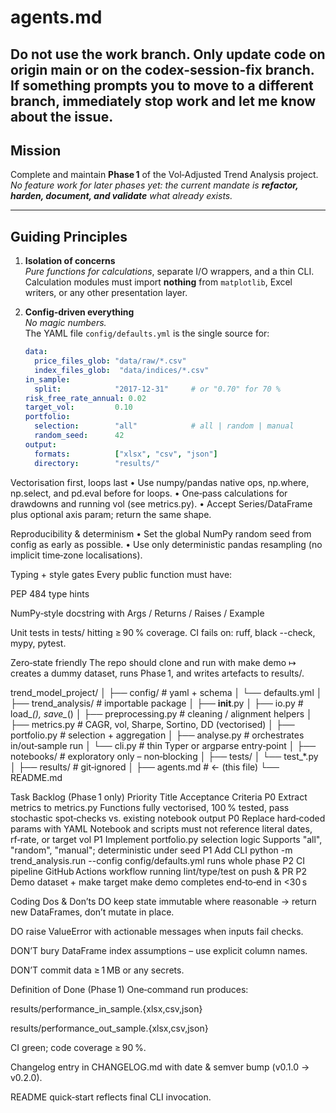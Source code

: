 # agents.md
## Do not use the work branch. Only update code on origin main or on the codex-session-fix branch. If something prompts you to move to a different branch, immediately stop work and let me know about the issue.

## Mission
Complete and maintain **Phase 1** of the Vol‑Adjusted Trend Analysis project.  
_No feature work for later phases yet: the current mandate is **refactor, harden, document, and validate** what already exists._

---

## Guiding Principles
1. **Isolation of concerns**  
   *Pure functions for calculations*, separate I/O wrappers, and a thin CLI.  
   Calculation modules must import **nothing** from `matplotlib`, Excel writers, or any other presentation layer.

2. **Config‑driven everything**  
   *No magic numbers.*  
   The YAML file `config/defaults.yml` is the single source for:  
   ```yaml
   data:
     price_files_glob: "data/raw/*.csv"
     index_files_glob:  "data/indices/*.csv"
   in_sample:
     split:            "2017-12-31"     # or "0.70" for 70 %
   risk_free_rate_annual: 0.02
   target_vol:         0.10
   portfolio:
     selection:        "all"            # all | random | manual
     random_seed:      42
   output:
     formats:          ["xlsx", "csv", "json"]
     directory:        "results/"

Vectorisation first, loops last
• Use numpy/pandas native ops, np.where, np.select, and pd.eval before for loops.
• One‑pass calculations for drawdowns and running vol (see metrics.py).
• Accept Series/DataFrame plus optional axis param; return the same shape.

Reproducibility & determinism
• Set the global NumPy random seed from config as early as possible.
• Use only deterministic pandas resampling (no implicit time‑zone localisations).

Typing + style gates
Every public function must have:

PEP 484 type hints

NumPy‑style docstring with Args / Returns / Raises / Example

Unit tests in tests/ hitting ≥ 90 % coverage.
CI fails on: ruff, black --check, mypy, pytest.

Zero‑state friendly
The repo should clone and run with make demo ↦ creates a dummy dataset, runs Phase 1, and writes artefacts to results/.

trend_model_project/
│
├── config/                # yaml + schema
│   └── defaults.yml
│
├── trend_analysis/        # importable package
│   ├── __init__.py
│   ├── io.py              # load_*(), save_*()
│   ├── preprocessing.py    # cleaning / alignment helpers
│   ├── metrics.py          # CAGR, vol, Sharpe, Sortino, DD (vectorised)
│   ├── portfolio.py        # selection + aggregation
│   ├── analyse.py          # orchestrates in/out‑sample run
│   └── cli.py             # thin Typer or argparse entry‑point
│
├── notebooks/             # exploratory only – non‑blocking
│
├── tests/
│   └── test_*.py
│
├── results/               # git‑ignored
│
├── agents.md              # ← (this file)
└── README.md

Task Backlog (Phase 1 only)
Priority	Title	Acceptance Criteria
P0	Extract metrics to metrics.py	Functions fully vectorised, 100 % tested, pass stochastic spot‑checks vs. existing notebook output
P0	Replace hard‑coded params with YAML	Notebook and scripts must not reference literal dates, rf‑rate, or target vol
P1	Implement portfolio.py selection logic	Supports "all", "random", "manual"; deterministic under seed
P1	Add CLI	python -m trend_analysis.run --config config/defaults.yml runs whole phase
P2	CI pipeline	GitHub Actions workflow running lint/type/test on push & PR
P2	Demo dataset + make target	make demo completes end‑to‑end in <30 s

Coding Dos & Don’ts
DO keep state immutable where reasonable → return new DataFrames, don’t mutate in place.

DO raise ValueError with actionable messages when inputs fail checks.

DON’T bury DataFrame index assumptions – use explicit column names.

DON’T commit data ≥ 1 MB or any secrets.

Definition of Done (Phase 1)
One‑command run produces:

results/performance_in_sample.{xlsx,csv,json}

results/performance_out_sample.{xlsx,csv,json}

CI green; code coverage ≥ 90 %.

Changelog entry in CHANGELOG.md with date & semver bump (v0.1.0 → v0.2.0).

README quick‑start reflects final CLI invocation.
